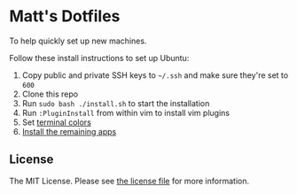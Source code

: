 # Matt's Dotfiles

To help quickly set up new machines.

Follow these install instructions to set up Ubuntu:

1. Copy public and private SSH keys to `~/.ssh` and make sure they're set to `600`
2. Clone this repo
3. Run `sudo bash ./install.sh` to start the installation
4. Run `:PluginInstall` from within vim to install vim plugins
5. Set [terminal colors](https://github.com/roosta/vim-srcery/)
6. [Install the remaining apps](./apps.md)

## License

The MIT License. Please see [the license file](license.md) for more information.
